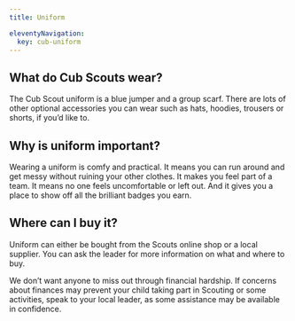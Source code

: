 ```yaml
---
title: Uniform

eleventyNavigation:
  key: cub-uniform
---
```


## What do Cub Scouts wear?
The Cub Scout uniform is a blue jumper and a group scarf. There are lots of other optional accessories you can wear such as hats, hoodies, trousers or shorts, if you’d like to.

## Why is uniform important?
Wearing a uniform is comfy and practical. It means you can run around and get messy without ruining your other clothes. It makes you feel part of a team. It means no one feels uncomfortable or left out. And it gives you a place to show off all the brilliant badges you earn.

## Where can I buy it?
Uniform can either be bought from the Scouts online shop or a local supplier. You can ask the leader for more information on what and where to buy.

We don’t want anyone to miss out through financial hardship. If concerns about finances may prevent your child taking part in Scouting or some activities, speak to your local leader, as some assistance may be available in confidence.
